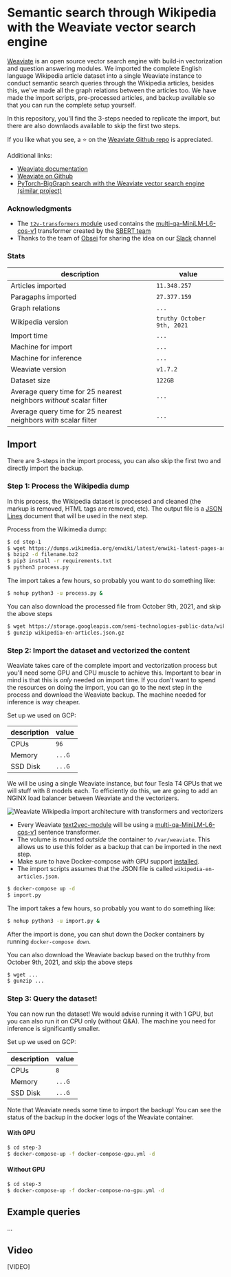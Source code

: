 # Semantic search through Wikipedia with the Weaviate vector search engine

[Weaviate](https://www.semi.technology/developers/weaviate/current/) is an open source vector search engine with build-in vectorization and question answering modules. We imported the complete English language Wikipedia article dataset into a single Weaviate instance to conduct semantic search queries through the Wikipedia articles, besides this, we've made all the graph relations between the articles too. We have made the import scripts, pre-processed articles, and backup available so that you can run the complete setup yourself. 

In this repository, you'll find the 3-steps needed to replicate the import, but there are also downlaods available to skip the first two steps.

If you like what you see, a ⭐ on the [Weaviate Github repo](https://github.com/semi-technologies/weaviate/stargazers) is appreciated.

Additional links:

* [Weaviate documentation](https://www.semi.technology/developers/weaviate/current/)
* [Weaviate on Github](https://github.com/semi-technologies/weaviate)
* [PyTorch-BigGraph search with the Weaviate vector search engine (similar project)](https://github.com/semi-technologies/PyTorch-BigGraph-search-with-Weaviate)

### Acknowledgments

* The [`t2v-transformers` module](https://www.semi.technology/developers/weaviate/current/modules/text2vec-transformers.html) used contains the [multi-qa-MiniLM-L6-cos-v1]() transformer created by the [SBERT team](https://www.sbert.net/)
* Thanks to the team of [Obsei](https://github.com/obsei/obsei) for sharing the idea on our [Slack](https://join.slack.com/t/weaviate/shared_invite/zt-goaoifjr-o8FuVz9b1HLzhlUfyfddhw) channel

### Stats

| description | value |
| --- | --- |
| Articles imported | `11.348.257` |
| Paragaphs imported | `27.377.159` | 
| Graph relations | `...` |
| Wikipedia version | `truthy October 9th, 2021` | 
| Import time | `...` |
| Machine for import | `...` |
| Machine for inference | `...` |  
| Weaviate version | `v1.7.2` |
| Dataset size | `122GB` |
| Average query time for 25 nearest neighbors _without_ scalar filter | `...` |
| Average query time for 25 nearest neighbors _with_ scalar filter | `...` |

## Import

There are 3-steps in the import process, you can also skip the first two and directly import the backup.

### Step 1: Process the Wikipedia dump

In this process, the Wikipedia dataset is processed and cleaned (the markup is removed, HTML tags are removed, etc). The output file is a [JSON Lines](https://jsonlines.org/) document that will be used in the next step.

Process from the Wikimedia dump:

```sh
$ cd step-1
$ wget https://dumps.wikimedia.org/enwiki/latest/enwiki-latest-pages-articles.xml.bz2
$ bzip2 -d filename.bz2
$ pip3 install -r requirements.txt
$ python3 process.py
```

The import takes a few hours, so probably you want to do something like:

```sh
$ nohup python3 -u process.py &
```

You can also download the processed file from October 9th, 2021, and skip the above steps

```sh
$ wget https://storage.googleapis.com/semi-technologies-public-data/wikipedia-en-articles.json.gz
$ gunzip wikipedia-en-articles.json.gz
```

### Step 2: Import the dataset and vectorized the content

Weaviate takes care of the complete import and vectorization process but you'll need some GPU and CPU muscle to achieve this. Important to bear in mind is that this is _only_ needed on import time. If you don't want to spend the resources on doing the import, you can go to the next step in the process and download the Weaviate backup. The machine needed for inference is way cheaper.

Set up we used on GCP:

| description | value |
| --- | --- |
| CPUs | `96` |
| Memory | `...G` |
| SSD Disk| `...G` |

We will be using a single Weaviate instance, but four Tesla T4 GPUs that we will stuff with 8 models each. To efficiently do this, we are going to add an NGINX load balancer between Weaviate and the vectorizers.

![Weaviate Wikipedia import architecture with transformers and vectorizers](https://semi.technology/img/4GPU-wikipedia-dataset.png "Weaviate Wikipedia import architecture with transformers and vectorizers")

* Every Weaviate [text2vec-module](https://www.semi.technology/developers/weaviate/current/modules/text2vec-transformers.html) will be using a [multi-qa-MiniLM-L6-cos-v1](https://huggingface.co/sentence-transformers/multi-qa-MiniLM-L6-cos-v1) sentence transformer.
* The volume is mounted _outside_ the container to `/var/weaviate`. This allows us to use this folder as a backup that can be imported in the next step.
* Make sure to have Docker-compose _with_ GPU support [installed](https://gist.github.com/bobvanluijt/af6fe0fa392ca8f93e1fdc96fc1c86d8).
* The import scripts assumes that the JSON file is called `wikipedia-en-articles.json`.

```sh
$ docker-compose up -d
$ import.py
```

The import takes a few hours, so probably you want to do something like:

```sh
$ nohup python3 -u import.py &
```

After the import is done, you can shut down the Docker containers by running `docker-compose down`.

You can also download the Weaviate backup based on the truthhy from October 9th, 2021, and skip the above steps

```sh
$ wget ...
$ gunzip ...
```

### Step 3: Query the dataset!

You can now run the dataset! We would advise running it with 1 GPU, but you can also run it on CPU only (without Q&A). The machine you need for inference is significantly smaller.

Set up we used on GCP:

| description | value |
| --- | --- |
| CPUs | `8` |
| Memory | `...G` |
| SSD Disk| `...G` |

Note that Weaviate needs some time to import the backup! You can see the status of the backup in the docker logs of the Weaviate container.

#### With GPU

```sh
$ cd step-3
$ docker-compose-up -f docker-compose-gpu.yml -d
```

#### Without GPU

```sh
$ cd step-3
$ docker-compose-up -f docker-compose-no-gpu.yml -d
```

## Example queries

...

## Video

[VIDEO]
